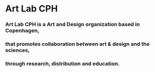 # **Art Lab CPH**

### Art Lab CPH is a Art and Design organization based in Copenhagen,
### that promotes collaboration between art & design and the sciences,
### through research, distribution and education.

